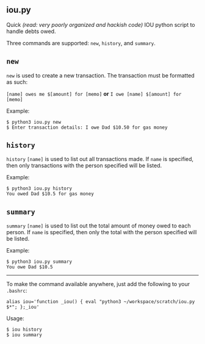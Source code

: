 ## iou.py ##
Quick _(read: very poorly organized and hackish code)_ IOU python script to handle debts owed.

Three commands are supported: `new`, `history`, and `summary`.

`new`
---

`new` is used to create a new transaction. The transaction must be formatted as such:

`[name] owes me $[amount] for [memo]`
**or**
`I owe [name] $[amount] for [memo]`

Example:

```
$ python3 iou.py new
$ Enter transaction details: I owe Dad $10.50 for gas money
```

`history`
---

`history` `[name]` is used to list out all transactions made. If `name` is specified, then only transactions with the person specified will be listed.

Example:

```
$ python3 iou.py history
You owed Dad $10.5 for gas money
```

`summary`
---

`summary` `[name]` is used to list out the total amount of money owed to each person. If `name` is specified, then only the total with the person specified will be listed.

Example:

```
$ python3 iou.py summary
You owe Dad $10.5
```

---

To make the command available anywhere, just add the following to your `.bashrc`:

`alias iou='function _iou() { eval "python3 ~/workspace/scratch/iou.py $*"; };_iou'`

Usage:

```
$ iou history
$ iou summary
```

